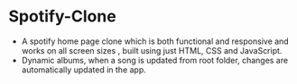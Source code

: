# Spotify-Clone
- A spotify home page clone which is both functional and responsive and works on all screen sizes , built using just HTML, CSS and JavaScript.
- Dynamic albums, when a song is updated from root folder, changes are automatically updated in the app.


